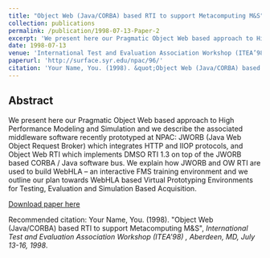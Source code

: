 ```yaml
---
title: "Object Web (Java/CORBA) based RTI to support Metacomputing M&S"
collection: publications
permalink: /publication/1998-07-13-Paper-2
excerpt: 'We present here our Pragmatic Object Web based approach to High Performance Modeling and Simulation and we describe the associated middleware software recently prototyped at NPAC: JWORB (Java Web Object Request Broker) which integrates HTTP and IIOP protocols, and Object Web RTI which implements DMSO RTI 1.3 on top of the JWORB based CORBA / Java software bus. We explain how JWORB and OW RTI are used to build WebHLA – an interactive FMS training environment and we outline our plan towards WebHLA based Virtual Prototyping Environments for Testing, Evaluation and Simulation Based Acquisition.'
date: 1998-07-13
venue: 'International Test and Evaluation Association Workshop (ITEA’98) , Aberdeen, MD, July 13-16'
paperurl: 'http://surface.syr.edu/npac/96/'
citation: 'Your Name, You. (1998). &quot;Object Web (Java/CORBA) based RTI to support Metacomputing M&S&quot;, <i>International Test and Evaluation Association Workshop (ITEA’98) , Aberdeen, MD, July 13-16, 1998</i>.'
---
```


Abstract
-------- 
We present here our Pragmatic Object Web based approach to High Performance Modeling and Simulation and we describe the associated middleware software recently prototyped at NPAC: JWORB (Java Web Object Request Broker) which integrates HTTP and IIOP protocols, and Object Web RTI which implements DMSO RTI 1.3 on top of the JWORB based CORBA / Java software bus. We explain how JWORB and OW RTI are used to build WebHLA – an interactive FMS training environment and we outline our plan towards WebHLA based Virtual Prototyping Environments for Testing, Evaluation and Simulation Based Acquisition.

[Download paper here](http://surface.syr.edu/npac/96/)

Recommended citation: Your Name, You. (1998). "Object Web (Java/CORBA) based RTI to support Metacomputing M&S", <i>International Test and Evaluation Association Workshop (ITEA’98) , Aberdeen, MD, July 13-16, 1998</i>.
